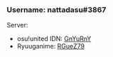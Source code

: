 ### **Username**: nattadasu#3867

Server:
* osu!united IDN: [GnYuRnY](https://discord.gg/GnYuRnY)
* Ryuuganime: [RGueZ79](https://discord.gg/RGueZ79)
